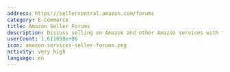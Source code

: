 ```yaml
---
address: https://sellercentral.amazon.com/forums
category: E-Commerce
title: Amazon Seller Forums
description: Discuss selling on Amazon and other Amazon services with fellow sellers
userCount: 1.611698e+06
icon: amazon-services-seller-forums.png
activity: very high
language: en
---
```

